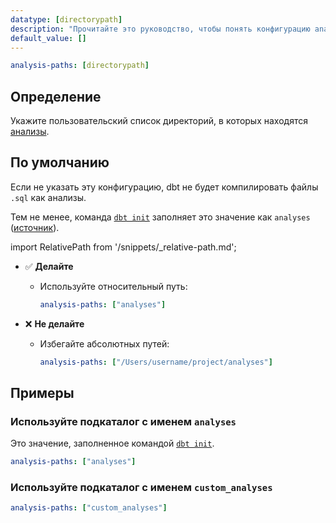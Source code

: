```yaml
---
datatype: [directorypath]
description: "Прочитайте это руководство, чтобы понять конфигурацию analysis-paths в dbt."
default_value: []
---
```


<File name='dbt_project.yml'>

```yml
analysis-paths: [directorypath]
```

</File>

## Определение
Укажите пользовательский список директорий, в которых находятся [анализы](/docs/build/analyses).

## По умолчанию
Если не указать эту конфигурацию, dbt не будет компилировать файлы `.sql` как анализы.

Тем не менее, команда [`dbt init`](/reference/commands/init) заполняет это значение как `analyses` ([источник](https://github.com/dbt-labs/dbt-starter-project/blob/HEAD/dbt_project.yml#L15)).

import RelativePath from '/snippets/_relative-path.md';

<RelativePath 
path="analysis-paths"
absolute="/Users/username/project/analyses"
/>

- ✅ **Делайте** 
  - Используйте относительный путь:
    ```yml
    analysis-paths: ["analyses"]
    ```

- ❌ **Не делайте** 
  - Избегайте абсолютных путей:
    ```yml
    analysis-paths: ["/Users/username/project/analyses"]
    ```

## Примеры
### Используйте подкаталог с именем `analyses`
Это значение, заполненное командой [`dbt init`](/reference/commands/init).

<File name='dbt_project.yml'>

```yml
analysis-paths: ["analyses"]
```

</File>

### Используйте подкаталог с именем `custom_analyses`

<File name='dbt_project.yml'>

```yml
analysis-paths: ["custom_analyses"]
```

</File>